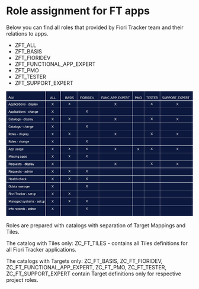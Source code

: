# Role assignment for FT apps

Below you can find all roles that provided by Fiori Tracker team and their relations to apps.
- ZFT_ALL
- ZFT_BASIS
- ZFT_FIORIDEV
- ZFT_FUNCTIONAL_APP_EXPERT
- ZFT_PMO
- ZFT_TESTER
- ZFT_SUPPORT_EXPERT

![](res/table_from_role_assignments.png)

<!---
|App                    |  ALL  |  BASIS  |  FIORIDEV  |     FUNC_APP_EXPERT     |  PMO  |  TESTER  |  SUPPORT_EXPERT  |
| : ---------------- :  | :---: | :-----: | :--------: | :---------------------: | :---: | :------: | :--------------: |
|Applications - display |   X   |    X    |            |            X            |       |     X    |         X        |       
|Applications - change  |   X   |         |     X      |                         |       |          |                  |
|Catalogs - display     |   X   |    X    |            |            X            |       |     X    |         X        |
|Catalogs - change      |   X   |         |     X      |                         |       |          |                  |
|Roles - display        |   X   |    X    |            |            X            |       |     X    |         X        |
|Roles - change         |   X   |         |     X      |                         |       |          |                  |
|App usage              |   X   |    X    |     X      |            X            |   X   |     X    |         X        |
|Missing apps           |   X   |    X    |     X      |                         |       |          |                  |
|Requests - display     |   X   |         |            |            X            |       |     X    |         X        |
|Requests - admin       |   X   |    X    |     X      |                         |       |          |                  |
|Health check           |   X   |    X    |     X      |                         |       |          |                  |
|Odata manager          |   X   |         |     X      |                         |       |          |                  |
|Fiori Tracker - setup  |   X   |    X    |            |                         |       |          |                  |
|Managed systems - setup|   X   |    X    |     X      |                         |       |          |                  |
|Info records - editor  |   X   |         |     X      |                         |       |          |                  |
--->

Roles are prepared with catalogs with separation of Target Mappings and Tiles.

The catalog with Tiles only: ZC_FT_TILES - contains all Tiles definitions for all Fiori Tracker applications.

The catalogs with Targets only: ZC_FT_BASIS, ZC_FT_FIORIDEV, ZC_FT_FUNCTIONAL_APP_EXPERT, ZC_FT_PMO, ZC_FT_TESTER, ZC_FT_SUPPORT_EXPERT contain Target definitions only for respective project roles.